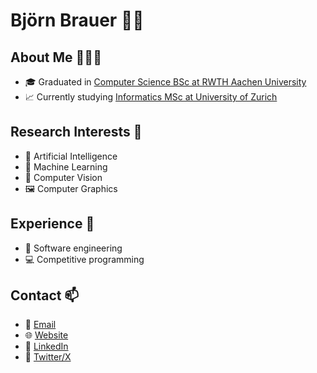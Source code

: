 # Björn Brauer 👋🏻
## About Me 👨🏻‍🎓
- 🎓 Graduated in [Computer Science BSc at RWTH Aachen University](https://www.rwth-aachen.de/cms/root/studium/vor-dem-studium/studiengaenge/liste-aktuelle-studiengaenge/studiengangbeschreibung/~bnzs/informatik-b-sc-/?lidx=1)
- 📈 Currently studying [Informatics MSc at University of Zurich](https://www.oec.uzh.ch/en/academic-programs/master/it/ai.html)

## Research Interests 🔭
- 🧠 Artificial Intelligence
- 🤖 Machine Learning
- 👀 Computer Vision
- 🖼️ Computer Graphics

## Experience 💼
- 🚀 Software engineering
- 💻 Competitive programming

## Contact 📫
- 📧 [Email](mailto:btw.brauer@gmail.com)
- 🌐 [Website](https://btwbrauer.me)
- 🔗 [LinkedIn](https://linkedin.com/in/btwbrauer/)
- 🔗 [Twitter/X](https://x.com/btwbrauer)
